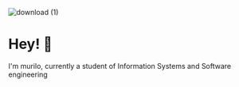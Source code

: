 
![download (1)](https://github.com/user-attachments/assets/357823d9-6e68-4c13-8031-3cea4a421dd8)
# Hey! 🐻
I'm murilo, currently a student of Information Systems and Software engineering


